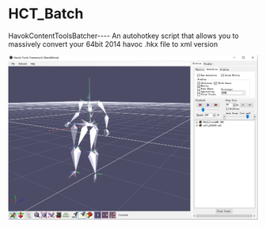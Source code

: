 # HCT_Batch
HavokContentToolsBatcher---- An autohotkey script that allows you to massively convert your 64bit 2014 havoc .hkx file to xml version

![Screenshot](Title.png)
